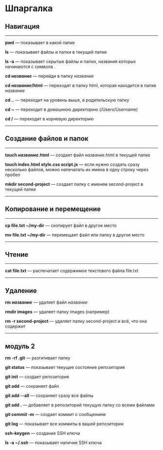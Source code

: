 
#  Шпаргалка
##  Навигация
_____________
**pwd** — показывает в какой папке

**ls** — показывает файлы и папки в текущей папке

**ls -a** — показывает скрытые файлы и папки, названия которых начинаются с символа .

**cd *название*** — перейди в папку *название*

**cd *название*/html** — переходит в папку html, которая находится в папке *название*

**cd ..** — переходит на уровень выше, в родительскую папку

**cd ~** — переходит в домашнюю директорию (/Users/Username)

**cd /** — переходит в корневую директорию
_____________

## Создание файлов и папок
_____________
**touch *название*.html** — создает файл *название*.html в текущей папке

**touch index.html style.css script.js** — если нужно создать сразу несколько файлов, можно напечатать их имена в одну строку через пробел

**mkdir second-project** — создает папку с именем second-project в текущей папке
_____________

## Копирование и перемещение
_____________
**cp file.txt ~/my-dir** — скопирует файл в другое место

**mv file.txt ~/my-dir** — перемещает файл или папку в другое место
_____________

## Чтение
_____________
**cat file.txt** — распечатает содержимое текстового файла file.txt
_____________

## Удаление

**rm *название*** — удаляет файл *название*

**rmdir images** — удаляет папку images (например)

**rm -r second-project** — удаляет папку second-project и всё, что она содержит

_____________
## модуль 2

**rm -rf .git** — разгитивает папку

**git status** — показывает текущее состояние репозитория

**git init** — создает репозитория 

**git add** — сохраняет файл

**git add --all** — сохраняет сразу все файлы

**git add .** — добавляет в репозиторий текущую папку со всеми файлами

**git commit -m** — создает коммит с сообщением

**git log** — показывает все коммиты в вашей репозитории

**ssh-keygen** — создание SSH ключа

**ls -a ~/.ssh** — показывает наличие SSH ключа
